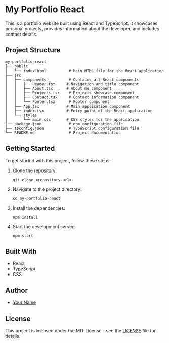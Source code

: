 # My Portfolio React

This is a portfolio website built using React and TypeScript. It showcases personal projects, provides information about the developer, and includes contact details.

## Project Structure

```
my-portfolio-react
├── public
│   └── index.html          # Main HTML file for the React application
├── src
│   ├── components          # Contains all React components
│   │   ├── Header.tsx     # Navigation and title component
│   │   ├── About.tsx      # About me component
│   │   ├── Projects.tsx    # Projects showcase component
│   │   ├── Contact.tsx     # Contact information component
│   │   └── Footer.tsx      # Footer component
│   ├── App.tsx            # Main application component
│   ├── index.tsx          # Entry point of the React application
│   └── styles
│       └── main.css       # CSS styles for the application
├── package.json            # npm configuration file
├── tsconfig.json           # TypeScript configuration file
└── README.md               # Project documentation
```

## Getting Started

To get started with this project, follow these steps:

1. Clone the repository:
   ```
   git clone <repository-url>
   ```

2. Navigate to the project directory:
   ```
   cd my-portfolio-react
   ```

3. Install the dependencies:
   ```
   npm install
   ```

4. Start the development server:
   ```
   npm start
   ```

## Built With

- React
- TypeScript
- CSS

## Author

- [Your Name](your-website-or-profile-link)

## License

This project is licensed under the MIT License - see the [LICENSE](LICENSE) file for details.